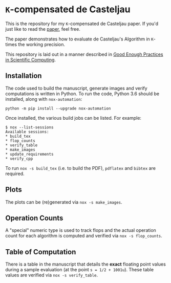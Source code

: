 # ``K``-compensated de Casteljau

This is the repository for my ``K``-compensated de Casteljau
paper. If you'd just like to read the [paper][1], feel
free.

The paper demonstrates how to evaluate de Casteljau's Algorithm in
``K``-times the working precision.

This repository is laid out in a manner described in
[Good Enough Practices in Scientific Computing][2].

## Installation

The code used to build the manuscript, generate images and verify
computations is written in Python. To run the code, Python 3.6
should be installed, along with ``nox-automation``:

```
python -m pip install --upgrade nox-automation
```

Once installed, the various build jobs can be listed. For example:

```
$ nox --list-sessions
Available sessions:
* build_tex
* flop_counts
* verify_table
* make_images
* update_requirements
* verify_cpp
```

To run ``nox -s build_tex`` (i.e. to build the PDF), ``pdflatex`` and
``bibtex`` are required.

## Plots

The plots can be (re)generated via ``nox -s make_images``.

## Operation Counts

A "special" numeric type is used to track flops and the actual operation
count for each algorithm is computed and verified via ``nox -s flop_counts``.

## Table of Computation

There is a table in the manuscript that details the **exact** floating point
values during a sample evaluation (at the point ``s = 1/2 + 1001u``).
These table values are verified via ``nox -s verify_table``.

[1]: doc/paper.pdf
[2]: https://arxiv.org/pdf/1609.00037.pdf
